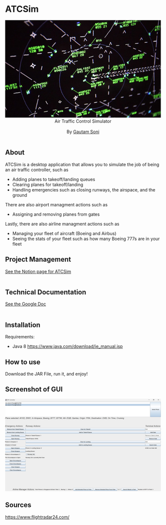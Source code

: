 # ATCSim

<p align="center">
	<img alt="" src="https://github.com/gsoni1/ATCSim/blob/master/atcscreen.png">
	<br>
	<span>Air Traffic Control Simulator</span><br><br>
	<span>By <a href="https://www.linkedin.com/in/gsoni16/">Gautam Soni</a></small> </span><br><br>
</p>

## About

ATCSim is a desktop application that allows you to simulate the job of being an air traffic controller, such as

- Adding planes to takeoff/landing queues
- Clearing planes for takeoff/landing
- Handling emergencies such as closing runways, the airspace, and the ground

There are also airport managment actions such as
- Assigning and removing planes from gates

Lastly, there are also airline managment actions such as
- Managing your fleet of aircraft (Boeing and Airbus)
- Seeing the stats of your fleet such as how many Boeing 777s are in your fleet

## Project Management
<span> <a href="https://gsoni1.notion.site/ATCSim-Project-Management-f583c2e6160f4ea18f14e5de4d055a16?pvs=74">See the Notion page for ATCSim</a></small> </span><br><br>

## Technical Documentation
<span> <a href="https://docs.google.com/document/d/1SdZ_sOkscnOaXEIxS-s79ScJuQiSsHePRyrERVoIX1A/edit?usp=sharing"> See the Google Doc</a></small> </span><br><br>


## Installation
Requirements:

- Java 8
https://www.java.com/download/ie_manual.jsp

## How to use

Download the JAR File, run it, and enjoy!

## Screenshot of GUI

![alt text](https://github.com/gsoni1/ATCSim/blob/master/demo.jpg)

## Sources
https://www.flightradar24.com/
